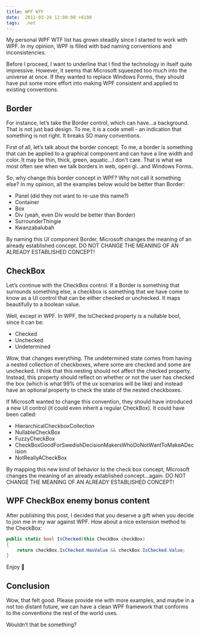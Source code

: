```yaml
---
title: WPF WTF
date:  2011-03-24 12:00:00 +0100
tags:  .net
---
```


My personal WPF WTF list has grown steadily since I started to work with WPF. In
my opinion, WPF is filled with bad naming conventions and inconsistencies.

Before I proceed, I want to underline that I find the technology in itself quite
impressive. However, it seems that Microsoft squeezed too much into the universe
at once. If they wanted to replace Windows Forms, they should have put some more
effort into making WPF consistent and applied to existing conventions.


## Border

For instance, let’s take the Border control, which can have...a background. That
is not just bad design. To me, it is a code smell - an indication that something
is not right. It breaks SO many conventions.

First of all, let’s talk about the border concept. To me, a border is something
that can be applied to a graphical component and can have a line width and color.
It may be thin, thick, green, aquatic...I don't care. That is what we most often
see when we talk borders in web, open gl...and Windows Forms.

So, why change this border concept in WPF? Why not call it something else? In my
opinion, all the examples below would be better than Border:

- Panel (did they not want to re-use this name?)
- Container
- Box
- Div (yeah, even Div would be better than Border)
- SurrounderThingie
- Kwanzabalubah

By naming this UI component Border, Microsoft changes the meaning of an already
established concept. DO NOT CHANGE THE MEANING OF AN ALREADY ESTABLISHED CONCEPT!


## CheckBox

Let’s continue with the CheckBox control. If a Border is something that surrounds
something else, a checkbox is something that we have come to know as a UI control
that can be either checked or unchecked. It maps beautifully to a boolean value.

Well, except in WPF. In WPF, the IsChecked property is a nullable bool, since it
can be:

- Checked
- Unchecked
- Undetermined

Wow, that changes everything. The undetermined state comes from having a nested
collection of checkboxes, where some are checked and some are unchecked. I think
that this nesting should not affect the checked property. Instead, this property
should reflect on whether or not the user has checked the box (which is what 99%
of the ux scenarios will be like) and instead have an optional property to check
the state of the nested checkboxes.

If Microsoft wanted to change this convention, they should have introduced a new
UI control (it could even inherit a regular CheckBox). It could have been called:

- HierarchicalCheckboxCollection
- NullableCheckBox
- FuzzyCheckBox
- CheckBoxGoodForSwedishDecisionMakersWhoDoNotWantToMakeADecision
- NotReallyACheckBox

By mapping this new kind of behavior to the check box concept, Microsoft changes
the meaning of an already established concept...again. DO NOT CHANGE THE MEANING
OF AN ALREADY ESTABLISHED CONCEPT!


## WPF CheckBox enemy bonus content

After publishing this post, I decided that you deserve a gift when you decide to
join me in my war against WPF. How about a nice extension method to the CheckBox:

```csharp
public static bool IsChecked(this CheckBox checkBox)
{
	return checkBox.IsChecked.HasValue && checkBox.IsChecked.Value;
}
```

Enjoy 🙂


## Conclusion

Wow, that felt good. Please provide me with more examples, and maybe in a not too
distant future, we can have a clean WPF framework that conforms to the conventions
the rest of the world uses.

Wouldn’t that be something?


